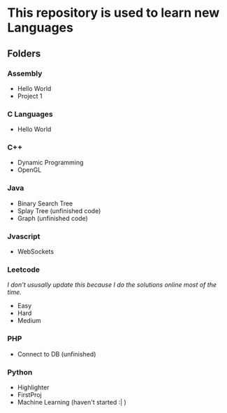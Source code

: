 #   This repository is used to learn new Languages
##  Folders

### Assembly
- Hello World
- Project 1

### C Languages
- Hello World

### C++
- Dynamic Programming
- OpenGL

### Java
- Binary Search Tree
- Splay Tree (unfinished code)
- Graph (unfinished code)

### Jvascript
- WebSockets

### Leetcode
_I don't ususally update this because I do the solutions online most of the time._
- Easy
- Hard
- Medium

### PHP
- Connect to DB (unfinished)

### Python
- Highlighter
- FirstProj
- Machine Learning (haven't started :| )



